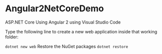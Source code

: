 # Angular2NetCoreDemo
ASP.NET Core Using Angular 2
using Visual Studio Code

Type the following line to create a new web application inside that working folder:

```dotnet new web```
Restore the NuGet packages
```dotnet restore```
